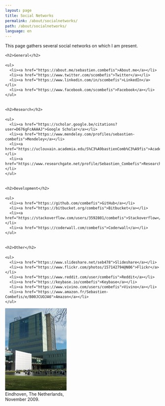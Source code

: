 ```yaml
---
layout: page
title: Social Networks
permalink: /about/socialnetworks/
path: /about/socialnetworks/
language: en
---
```


<div class="page-col-wrapper">
  <div class="page-col page-col-1">
    <p>This page gathers several social networks on which I am present.</p>


    <h2>General</h2>

    <ul>
      <li><a href="https://about.me/sebastien.combefis">About.me</a></li>
      <li><a href="https://www.twitter.com/scombefis">Twitter</a></li>
      <li><a href="https://www.linkedin.com/in/scombefis">LinkedIn</a></li>
      <li><a href="https://www.facebook.com/scombefis">Facebook</a></li>
    </ul>


    <h2>Research</h2>

    <ul>
      <li><a href="https://scholar.google.be/citations?user=D676gFcAAAAJ">Google Scholar</a></li>
      <li><a href="https://www.mendeley.com/profiles/sebastien-combefis">Mendeley</a></li>
      <li><a href="https://uclouvain.academia.edu/S%C3%A9bastienComb%C3%A9fis">Academia</a></li>
      <li><a href="https://www.researchgate.net/profile/Sebastien_Combefis">ResearchGate</a></li>
    </ul>


    <h2>Development</h2>

    <ul>
      <li><a href="https://github.com/combefis">GitHub</a></li>
      <li><a href="https://bitbucket.org/combefis">Bitbucket</a></li>
      <li><a href="https://stackoverflow.com/users/3592801/combefis">Stackoverflow</a></li>
      <li><a href="https://coderwall.com/combefis">Coderwall</a></li>
    </ul>


    <h2>Other</h2>

    <ul>
      <li><a href="https://www.slideshare.net/seb478">Slideshare</a></li>
      <li><a href="https://www.flickr.com/photos/157142794@N06">Flickr</a></li>
      <li><a href="https://www.reddit.com/user/combefis">Reddit</a></li>
      <li><a href="https://keybase.io/combefis">Keybase</a></li>
      <li><a href="https://www.vivino.com/users/combefis">Vivino</a></li>
      <li><a href="https://www.amazon.fr/Sebastien-Combefis/e/B00JCUOJA6">Amazon</a></li>
    </ul>
  </div>
  <div class="page-col page-col-2">
    <p><img src="/images/eindhoven.jpg" alt="Eindhoven, The Netherlands,
    November 2009." width="200" height="267"><br>
    Eindhoven, The Netherlands,<br>
    November 2009.</p>
  </div>
</div>

